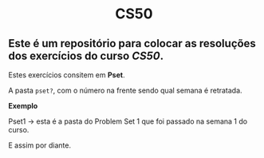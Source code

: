 <h1 align=center> CS50 </h1>

## Este é um repositório para colocar as resoluções dos exercícios do curso *CS50*.

Estes exercícios consitem em **Pset**.

A pasta `pset?`, com o número na frente sendo qual semana é retratada.
 
**Exemplo**

Pset1 -> esta é a pasta do Problem Set 1 que foi passado na semana 1 do curso. <br>


E assim por diante.

